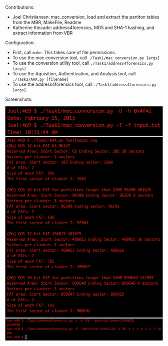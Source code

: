 Contributions: 

* Joel Christiansen: mac_conversion, load and extract the partiton tables from the MBR, MakeFile, Readme
* Katherine Kincade: address4forensics, MD5 and SHA-1 hashing, and extract information from VBR


Configuration:

* First, call `make`. This takes care of file permissions.  
* To use the mac conversion tool, call `./Task1/mac_conversion.py [args]`  
* To use the conversion utility tool, call `./Task1/address4forensics.py [args]`  
* To use the Aquisition, Authentication, and Analysis tool, call `./Task2/AAA.py [filename]`  
* To use the address4forensics tool, call `./Task1/address4forensics.py [args]`

Screenshots:



![](screenshots/mac_conversion.png)
![](screenshots/AAA.png)
![](screenshots/address4forensics.png)

